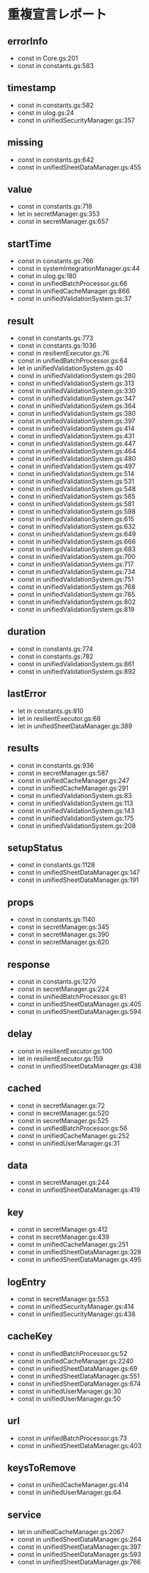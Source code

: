 # 重複宣言レポート

## errorInfo
  - const in Core.gs:201
  - const in constants.gs:583

## timestamp
  - const in constants.gs:582
  - const in ulog.gs:24
  - const in unifiedSecurityManager.gs:357

## missing
  - const in constants.gs:642
  - const in unifiedSheetDataManager.gs:455

## value
  - const in constants.gs:718
  - let in secretManager.gs:353
  - const in secretManager.gs:657

## startTime
  - const in constants.gs:766
  - const in systemIntegrationManager.gs:44
  - const in ulog.gs:180
  - const in unifiedBatchProcessor.gs:66
  - const in unifiedCacheManager.gs:866
  - const in unifiedValidationSystem.gs:37

## result
  - const in constants.gs:773
  - const in constants.gs:1036
  - const in resilientExecutor.gs:76
  - const in unifiedBatchProcessor.gs:64
  - let in unifiedValidationSystem.gs:40
  - const in unifiedValidationSystem.gs:280
  - const in unifiedValidationSystem.gs:313
  - const in unifiedValidationSystem.gs:330
  - const in unifiedValidationSystem.gs:347
  - const in unifiedValidationSystem.gs:364
  - const in unifiedValidationSystem.gs:380
  - const in unifiedValidationSystem.gs:397
  - const in unifiedValidationSystem.gs:414
  - const in unifiedValidationSystem.gs:431
  - const in unifiedValidationSystem.gs:447
  - const in unifiedValidationSystem.gs:464
  - const in unifiedValidationSystem.gs:480
  - const in unifiedValidationSystem.gs:497
  - const in unifiedValidationSystem.gs:514
  - const in unifiedValidationSystem.gs:531
  - const in unifiedValidationSystem.gs:548
  - const in unifiedValidationSystem.gs:565
  - const in unifiedValidationSystem.gs:581
  - const in unifiedValidationSystem.gs:598
  - const in unifiedValidationSystem.gs:615
  - const in unifiedValidationSystem.gs:632
  - const in unifiedValidationSystem.gs:649
  - const in unifiedValidationSystem.gs:666
  - const in unifiedValidationSystem.gs:683
  - const in unifiedValidationSystem.gs:700
  - const in unifiedValidationSystem.gs:717
  - const in unifiedValidationSystem.gs:734
  - const in unifiedValidationSystem.gs:751
  - const in unifiedValidationSystem.gs:768
  - const in unifiedValidationSystem.gs:785
  - const in unifiedValidationSystem.gs:802
  - const in unifiedValidationSystem.gs:819

## duration
  - const in constants.gs:774
  - const in constants.gs:782
  - const in unifiedValidationSystem.gs:861
  - const in unifiedValidationSystem.gs:892

## lastError
  - let in constants.gs:810
  - let in resilientExecutor.gs:68
  - let in unifiedSheetDataManager.gs:389

## results
  - const in constants.gs:936
  - const in secretManager.gs:587
  - const in unifiedCacheManager.gs:247
  - const in unifiedCacheManager.gs:291
  - const in unifiedValidationSystem.gs:83
  - const in unifiedValidationSystem.gs:113
  - const in unifiedValidationSystem.gs:143
  - const in unifiedValidationSystem.gs:175
  - const in unifiedValidationSystem.gs:208

## setupStatus
  - const in constants.gs:1128
  - const in unifiedSheetDataManager.gs:147
  - const in unifiedSheetDataManager.gs:191

## props
  - const in constants.gs:1140
  - const in secretManager.gs:345
  - const in secretManager.gs:390
  - const in secretManager.gs:620

## response
  - const in constants.gs:1270
  - const in secretManager.gs:224
  - const in unifiedBatchProcessor.gs:81
  - const in unifiedSheetDataManager.gs:405
  - const in unifiedSheetDataManager.gs:594

## delay
  - const in resilientExecutor.gs:100
  - let in resilientExecutor.gs:159
  - const in unifiedSheetDataManager.gs:438

## cached
  - const in secretManager.gs:72
  - const in secretManager.gs:520
  - const in secretManager.gs:525
  - const in unifiedBatchProcessor.gs:56
  - const in unifiedCacheManager.gs:252
  - const in unifiedUserManager.gs:31

## data
  - const in secretManager.gs:244
  - const in unifiedSheetDataManager.gs:419

## key
  - const in secretManager.gs:412
  - const in secretManager.gs:439
  - const in unifiedCacheManager.gs:251
  - const in unifiedSheetDataManager.gs:328
  - const in unifiedSheetDataManager.gs:495

## logEntry
  - const in secretManager.gs:553
  - const in unifiedSecurityManager.gs:414
  - const in unifiedSecurityManager.gs:438

## cacheKey
  - const in unifiedBatchProcessor.gs:52
  - const in unifiedCacheManager.gs:2240
  - const in unifiedSheetDataManager.gs:69
  - const in unifiedSheetDataManager.gs:551
  - const in unifiedSheetDataManager.gs:674
  - const in unifiedUserManager.gs:30
  - const in unifiedUserManager.gs:50

## url
  - const in unifiedBatchProcessor.gs:73
  - const in unifiedSheetDataManager.gs:403

## keysToRemove
  - const in unifiedCacheManager.gs:414
  - const in unifiedUserManager.gs:64

## service
  - let in unifiedCacheManager.gs:2067
  - const in unifiedSheetDataManager.gs:264
  - const in unifiedSheetDataManager.gs:397
  - const in unifiedSheetDataManager.gs:593
  - const in unifiedSheetDataManager.gs:766
